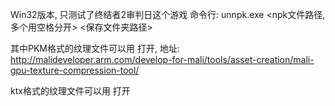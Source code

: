 Win32版本, 只测试了终结者2审判日这个游戏
命令行: unnpk.exe <npk文件路径, 多个用空格分开> <保存文件夹路径>

其中PKM格式的纹理文件可以用 <Mali Texture Compression Tool> 打开, 地址: http://malideveloper.arm.com/develop-for-mali/tools/asset-creation/mali-gpu-texture-compression-tool/

ktx格式的纹理文件可以用 <PVRTexTool> 打开
